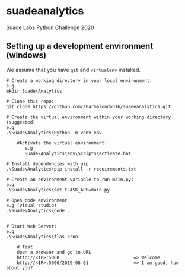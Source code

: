 # suadeanalytics
Suade Labs Python Challenge 2020

## Setting up a development environment (windows)

We assume that you have `git` and `virtualenv` installed.

    # Create a working directory in your local environment:
    e.g.
    mkdir Suade\Analytics 
    
    # Clone this repo: 
    git clone https://github.com/sharmalondon16/suadeanalytics.git
    
    # Create the virtual environment within your working directory (suggested)
    e.g
    .\Suade\Analytics\Python -m venv env
        
        #Activate the virtual environment:
           e.g
           Suade\Analytics\env\Scripts\activate.bat
    
    # Install dependencies with pip: 
    .\Suade\Analytics\pip install -r requirements.txt
    
    # Create an environment variable to run main.py:
    e.g
    .\Suade\Analytics\set FLASK_APP=main.py
    
    # Open code environment
    e.g (visual studio)
    .\Suade\Analytics\code .
    
    
    # Start Web Server:
    e.g
    .\Suade\Analytics\flas krun
    
        # Test
        Open a browser and go to URL
        http://<IP>:5000                            => Welcome
        http://<IP>:5000/2019-08-01                 => I am good, how about you?
    
 
